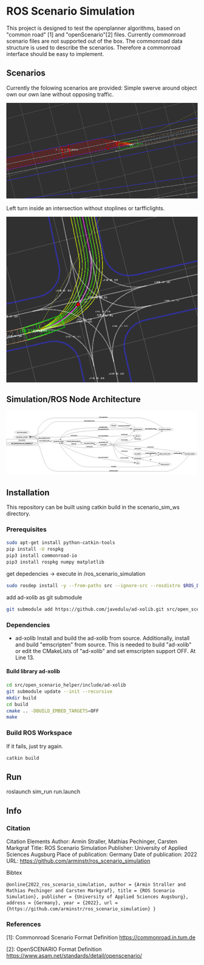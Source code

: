 # ROS Scenario Simulation

This project is designed to test the openplanner algorithms, based on "common road" [1] and "openScenario"[2] files.
Currently commonroad scenario files are not supported out of the box. 
The commonroad data structure is used to describe the scenarios. 
Therefore a commonroad interface should be easy to implement.

## Scenarios
Currently the folowing scenarios are provided:
Simple swerve around object own our own lane without opposing traffic.

![Alt text](docs/overtake.png?raw=true "Overtake")

Left turn inside an intersection without stoplines or tarfficlights.

![Alt text](docs/left_turn.png?raw=true "left_turn")

## Simulation/ROS Node Architecture
![Alt text](docs/node_graph.png?raw=true "node_graph")



## Installation
This repository can be built using catkin build in the scenario_sim_ws directory.

### Prerequisites

```bash
sudo apt-get install python-catkin-tools
pip install -U rospkg
pip3 install commonroad-io
pip3 install rospkg numpy matplotlib

```

get depedencies -> execute in /ros_scenario_simulation

```bash
sudo rosdep install -y --from-paths src --ignore-src --rosdistro $ROS_DISTRO
```

add ad-xolib as git submodule
```bash
git submodule add https://github.com/javedulu/ad-xolib.git src/open_scenario_helper/include/ad-xolib
```

### Dependencies
- ad-xolib
Install and build the ad-xolib from source. Additionally, install and build "emscripten" from source. This is needed to build "ad-xolib" or edit the CMakeLists of "ad-xolib" and set emscripten support OFF. At Line 13.

#### Build library ad-xolib
```bash
cd src/open_scenario_helper/include/ad-xolib 
git submodule update --init --recursive 
mkdir build
cd build
cmake .. -DBUILD_EMBED_TARGETS=OFF
make
```

### Build ROS Workspace 
If it fails, just try again.
```bash
catkin build
```

## Run
roslaunch sim_run run.launch 

## Info
### Citation
Citation Elements
Author: Armin Straller, Mathias Pechinger, Carsten Markgraf Title: ROS Scenario Simulation Publisher: University of Applied Sciences Augsburg Place of publication: Germany Date of publication: 2022 URL: https://github.com/arminstr/ros_scenario_simulation

Bibtex
```
@online{2022_ros_scenario_simulation, author = {Armin Straller and Mathias Pechinger and Carsten Markgraf}, title = {ROS Scenario Simulation}, publisher = {University of Applied Sciences Augsburg}, address = {Germany}, year = {2022}, url = {https://github.com/arminstr/ros_scenario_simulation} }
```

### References
[1]: Commonroad Scenario Format Definition https://commonroad.in.tum.de

[2]: OpenSCENARIO  Format Definition https://www.asam.net/standards/detail/openscenario/

